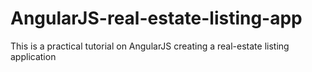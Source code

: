 # AngularJS-real-estate-listing-app
This is a practical tutorial on AngularJS creating a real-estate listing application 
